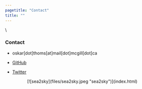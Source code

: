```yaml
---
pagetitle: "Contact"
title: ""
---
```


\  

<div class = "row">

<div class = "col-md-8">

### Contact

* oskar[dot]thoms[at]mail[dot]mcgill[dot]ca

* [GitHub](https://github.com/timothoms) 

* [Twitter](https://twitter.com/TimoThoms)

</div>

<div class = "col-md-4">
<center>
[![sea2sky](files/sea2sky.jpeg "sea2sky")](index.html)
</center>
</div>
